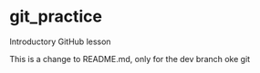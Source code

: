 # git_practice
Introductory GitHub lesson 

This is a change to README.md, only for the dev branch  oke git 